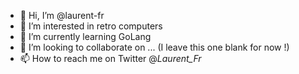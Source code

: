 - 👋 Hi, I’m @laurent-fr
- 👀 I’m interested in retro computers
- 🌱 I’m currently learning GoLang
- 💞️ I’m looking to collaborate on ... (I leave this one blank for now !)
- 📫 How to reach me on Twitter @_Laurent_Fr_

<!---
laurent-fr/laurent-fr is a ✨ special ✨ repository because its `README.md` (this file) appears on your GitHub profile.
You can click the Preview link to take a look at your changes.
--->
